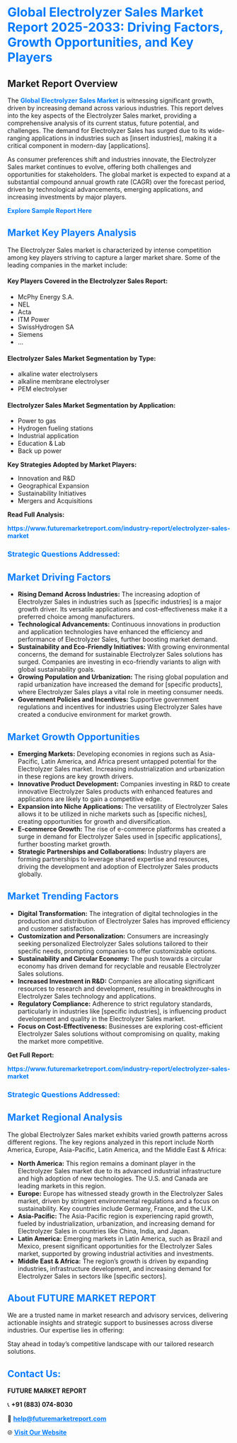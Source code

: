 <h1 style="color: #007BFF;">Global Electrolyzer Sales Market Report 2025-2033: Driving Factors, Growth Opportunities, and Key Players</h1>

<section id="overview">
<h2>Market Report Overview</h2>
<p>The <a href="https://www.futuremarketreport.com/industry-report/electrolyzer-sales-market" style="color: #007BFF; text-decoration: none;"><strong>Global Electrolyzer Sales Market</strong></a> is witnessing significant growth, driven by increasing demand across various industries. This report delves into the key aspects of the Electrolyzer Sales market, providing a comprehensive analysis of its current status, future potential, and challenges. The demand for Electrolyzer Sales has surged due to its wide-ranging applications in industries such as [insert industries], making it a critical component in modern-day [applications].</p>
<p>As consumer preferences shift and industries innovate, the Electrolyzer Sales market continues to evolve, offering both challenges and opportunities for stakeholders. The global market is expected to expand at a substantial compound annual growth rate (CAGR) over the forecast period, driven by technological advancements, emerging applications, and increasing investments by major players.</p>
</section>

<section id="overview">
<p><a href="https://www.futuremarketreport.com/request-sample/reportId=109002" style="color: #007BFF; text-decoration: none;"><strong>Explore Sample Report Here</strong></a></p>
</section>

<section id="key-players">
<h2 style="color: #007BFF;">Market Key Players Analysis</h2>
<p>The Electrolyzer Sales market is characterized by intense competition among key players striving to capture a larger market share. Some of the leading companies in the market include:</p>
<h4>Key Players Covered in the Electrolyzer Sales Report:</h4>
<ul><li>McPhy Energy S.A.</li><li>NEL</li><li>Acta</li><li>ITM Power</li><li>SwissHydrogen SA</li><li>Siemens</li><li>...</li></ul>
<h4>Electrolyzer Sales Market Segmentation by Type:</h4>
<ul><li>alkaline water electrolysers</li><li>alkaline membrane electrolyser</li><li>PEM electrolyser</li></ul>

<h4>Electrolyzer Sales Market Segmentation by Application:</h4>
<ul><li>Power to gas</li><li>Hydrogen fueling stations</li><li>Industrial application</li><li>Education &amp; Lab</li><li>Back up power</li></ul>
<p><strong>Key Strategies Adopted by Market Players:</strong></p>
<ul>
<li>Innovation and R&D</li>
<li>Geographical Expansion</li>
<li>Sustainability Initiatives</li>
<li>Mergers and Acquisitions</li>
</ul>
</section>

<section>
<p><strong>Read Full Analysis: </strong></p><a href="https://www.futuremarketreport.com/industry-report/electrolyzer-sales-market" style="color: #007BFF; text-decoration: none;"><strong>https://www.futuremarketreport.com/industry-report/electrolyzer-sales-market</strong></a>
<h3 style="color: #007BFF;">Strategic Questions Addressed:</h3>
</section>

<section id="driving-factors">
<h2 style="color: #007BFF;">Market Driving Factors</h2>
<ul>
<li><strong>Rising Demand Across Industries:</strong> The increasing adoption of Electrolyzer Sales in industries such as [specific industries] is a major growth driver. Its versatile applications and cost-effectiveness make it a preferred choice among manufacturers.</li>
<li><strong>Technological Advancements:</strong> Continuous innovations in production and application technologies have enhanced the efficiency and performance of Electrolyzer Sales, further boosting market demand.</li>
<li><strong>Sustainability and Eco-Friendly Initiatives:</strong> With growing environmental concerns, the demand for sustainable Electrolyzer Sales solutions has surged. Companies are investing in eco-friendly variants to align with global sustainability goals.</li>
<li><strong>Growing Population and Urbanization:</strong> The rising global population and rapid urbanization have increased the demand for [specific products], where Electrolyzer Sales plays a vital role in meeting consumer needs.</li>
<li><strong>Government Policies and Incentives:</strong> Supportive government regulations and incentives for industries using Electrolyzer Sales have created a conducive environment for market growth.</li>
</ul>
</section>

<section id="growth-opportunities">
<h2 style="color: #007BFF;">Market Growth Opportunities</h2>
<ul>
<li><strong>Emerging Markets:</strong> Developing economies in regions such as Asia-Pacific, Latin America, and Africa present untapped potential for the Electrolyzer Sales market. Increasing industrialization and urbanization in these regions are key growth drivers.</li>
<li><strong>Innovative Product Development:</strong> Companies investing in R&D to create innovative Electrolyzer Sales products with enhanced features and applications are likely to gain a competitive edge.</li>
<li><strong>Expansion into Niche Applications:</strong> The versatility of Electrolyzer Sales allows it to be utilized in niche markets such as [specific niches], creating opportunities for growth and diversification.</li>
<li><strong>E-commerce Growth:</strong> The rise of e-commerce platforms has created a surge in demand for Electrolyzer Sales used in [specific applications], further boosting market growth.</li>
<li><strong>Strategic Partnerships and Collaborations:</strong> Industry players are forming partnerships to leverage shared expertise and resources, driving the development and adoption of Electrolyzer Sales products globally.</li>
</ul>
</section>

<section id="trending-factors">
<h2 style="color: #007BFF;">Market Trending Factors</h2>
<ul>
<li><strong>Digital Transformation:</strong> The integration of digital technologies in the production and distribution of Electrolyzer Sales has improved efficiency and customer satisfaction.</li>
<li><strong>Customization and Personalization:</strong> Consumers are increasingly seeking personalized Electrolyzer Sales solutions tailored to their specific needs, prompting companies to offer customizable options.</li>
<li><strong>Sustainability and Circular Economy:</strong> The push towards a circular economy has driven demand for recyclable and reusable Electrolyzer Sales solutions.</li>
<li><strong>Increased Investment in R&D:</strong> Companies are allocating significant resources to research and development, resulting in breakthroughs in Electrolyzer Sales technology and applications.</li>
<li><strong>Regulatory Compliance:</strong> Adherence to strict regulatory standards, particularly in industries like [specific industries], is influencing product development and quality in the Electrolyzer Sales market.</li>
<li><strong>Focus on Cost-Effectiveness:</strong> Businesses are exploring cost-efficient Electrolyzer Sales solutions without compromising on quality, making the market more competitive.</li>
</ul>
</section>

<section>
<p><strong>Get Full Report: </strong></p><a href="https://www.futuremarketreport.com/industry-report/electrolyzer-sales-market" style="color: #007BFF; text-decoration: none;"><strong>https://www.futuremarketreport.com/industry-report/electrolyzer-sales-market</strong></a>
<h3 style="color: #007BFF;">Strategic Questions Addressed:</h3>
</section>


<section id="regional-analysis">
<h2 style="color: #007BFF;">Market Regional Analysis</h2>
<p>The global Electrolyzer Sales market exhibits varied growth patterns across different regions. The key regions analyzed in this report include North America, Europe, Asia-Pacific, Latin America, and the Middle East & Africa:</p>
<ul>
<li><strong>North America:</strong> This region remains a dominant player in the Electrolyzer Sales market due to its advanced industrial infrastructure and high adoption of new technologies. The U.S. and Canada are leading markets in this region.</li>
<li><strong>Europe:</strong> Europe has witnessed steady growth in the Electrolyzer Sales market, driven by stringent environmental regulations and a focus on sustainability. Key countries include Germany, France, and the U.K.</li>
<li><strong>Asia-Pacific:</strong> The Asia-Pacific region is experiencing rapid growth, fueled by industrialization, urbanization, and increasing demand for Electrolyzer Sales in countries like China, India, and Japan.</li>
<li><strong>Latin America:</strong> Emerging markets in Latin America, such as Brazil and Mexico, present significant opportunities for the Electrolyzer Sales market, supported by growing industrial activities and investments.</li>
<li><strong>Middle East & Africa:</strong> The region’s growth is driven by expanding industries, infrastructure development, and increasing demand for Electrolyzer Sales in sectors like [specific sectors].</li>
</ul>
</section>

<footer>
<h2 style="color: #007BFF;">About FUTURE MARKET REPORT</h2>
<p>We are a trusted name in market research and advisory services, delivering actionable insights and strategic support to businesses across diverse industries. Our expertise lies in offering:</p>

<p>Stay ahead in today’s competitive landscape with our tailored research solutions.</p>

<h2 style="color: #007BFF;">Contact Us:</h2>
<p><strong>FUTURE MARKET REPORT</strong></p>
<p>📞 <strong>+91 (883) 074-8030</strong></p>
<p>📧 <strong><a href="mailto:help@futuremarketreport.com" style="color: #007BFF;">help@futuremarketreport.com</a></strong></p>
<p>🌐 <strong><a href="https://www.futuremarketreport.com/" style="color: #007BFF;">Visit Our Website</a></strong></p>
</footer>